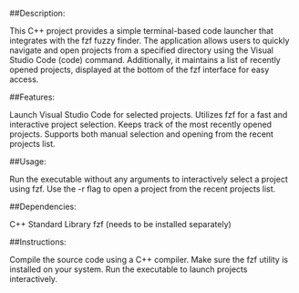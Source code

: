 ##Description:

This C++ project provides a simple terminal-based code launcher that integrates with the fzf fuzzy finder. The application allows users to quickly navigate and open projects from a specified directory using the Visual Studio Code (code) command. Additionally, it maintains a list of recently opened projects, displayed at the bottom of the fzf interface for easy access.

##Features:

Launch Visual Studio Code for selected projects.
Utilizes fzf for a fast and interactive project selection.
Keeps track of the most recently opened projects.
Supports both manual selection and opening from the recent projects list.

##Usage:

Run the executable without any arguments to interactively select a project using fzf.
Use the -r flag to open a project from the recent projects list.

##Dependencies:

C++ Standard Library
fzf (needs to be installed separately)

##Instructions:

Compile the source code using a C++ compiler.
Make sure the fzf utility is installed on your system.
Run the executable to launch projects interactively.